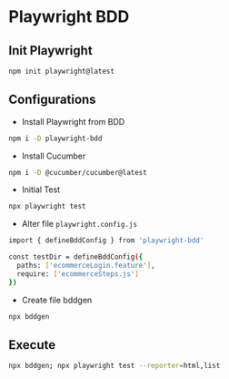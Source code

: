 # Playwright BDD

## Init Playwright

```bash
npm init playwright@latest
```

## Configurations

- Install Playwright from BDD

```bash
npm i -D playwright-bdd
```

- Install Cucumber

```bash
npm i -D @cucumber/cucumber@latest
```

- Initial Test

```bash
npx playwright test
```

- Alter file `playwright.config.js`

```bash
import { defineBddConfig } from 'playwright-bdd'

const testDir = defineBddConfig({
  paths: ['ecommerceLogin.feature'],
  require: ['ecommerceSteps.js']
})
```

- Create file bddgen

```bash
npx bddgen
```

## Execute

```bash
npx bddgen; npx playwright test --reporter=html,list
```
